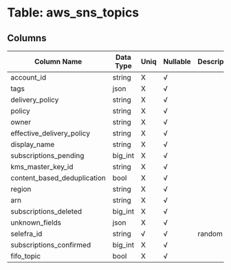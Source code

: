 # Table: aws_sns_topics

## Columns 

|  Column Name   |  Data Type  | Uniq | Nullable | Description | 
|  ----  | ----  | ----  | ----  | ---- | 
| account_id | string | X | √ |  | 
| tags | json | X | √ |  | 
| delivery_policy | string | X | √ |  | 
| policy | string | X | √ |  | 
| owner | string | X | √ |  | 
| effective_delivery_policy | string | X | √ |  | 
| display_name | string | X | √ |  | 
| subscriptions_pending | big_int | X | √ |  | 
| kms_master_key_id | string | X | √ |  | 
| content_based_deduplication | bool | X | √ |  | 
| region | string | X | √ |  | 
| arn | string | X | √ |  | 
| subscriptions_deleted | big_int | X | √ |  | 
| unknown_fields | json | X | √ |  | 
| selefra_id | string | √ | √ | random id | 
| subscriptions_confirmed | big_int | X | √ |  | 
| fifo_topic | bool | X | √ |  | 



